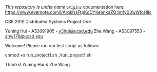 *This repository is under name `origin2`*
documentation here: https://www.evernote.com/l/ArqkNsFtpKdDYKebnkaZQ4m1y00wWfoHlIc

CSE 291E Distributed Systems Project One

Yuning Hui - A53091905 - y3hui@ucsd.edu
Zhe Wang   - A53097553 - zhw176@ucsd.edu

Welcome! Please run our test script as follows:

chmod +x run_project1.sh
./run_project1.sh

Thanks!
Yuning Hui & Zhe Wang
